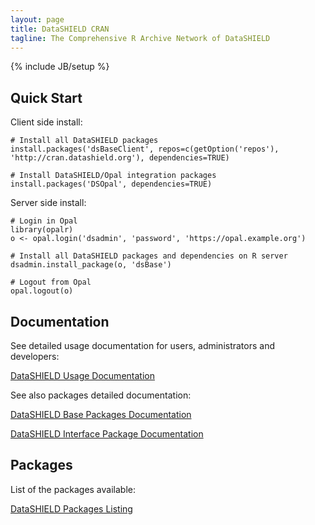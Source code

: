 ```yaml
---
layout: page
title: DataSHIELD CRAN
tagline: The Comprehensive R Archive Network of DataSHIELD
---
```

{% include JB/setup %}

## Quick Start

Client side install:

	# Install all DataSHIELD packages
	install.packages('dsBaseClient', repos=c(getOption('repos'), 'http://cran.datashield.org'), dependencies=TRUE)

	# Install DataSHIELD/Opal integration packages
	install.packages('DSOpal', dependencies=TRUE)

Server side install:

	# Login in Opal
	library(opalr)
	o <- opal.login('dsadmin', 'password', 'https://opal.example.org')

	# Install all DataSHIELD packages and dependencies on R server
	dsadmin.install_package(o, 'dsBase')

	# Logout from Opal
	opal.logout(o)

## Documentation

See detailed usage documentation for users, administrators and developers:

<a href="https://data2knowledge.atlassian.net/wiki/spaces/DSDEV/overview" class="btn btn-primary">DataSHIELD Usage Documentation</a>

See also packages detailed documentation:

<a href="web" class="btn btn-primary">DataSHIELD Base Packages Documentation</a>

<a href="https://cran.r-project.org/package=DSI" class="btn btn-primary">DataSHIELD Interface Package Documentation</a>

## Packages

List of the packages available:

<a href="https://github.com/datashield/cran/tree/gh-pages/src/contrib" class="btn btn-inverse">DataSHIELD Packages Listing</a>
